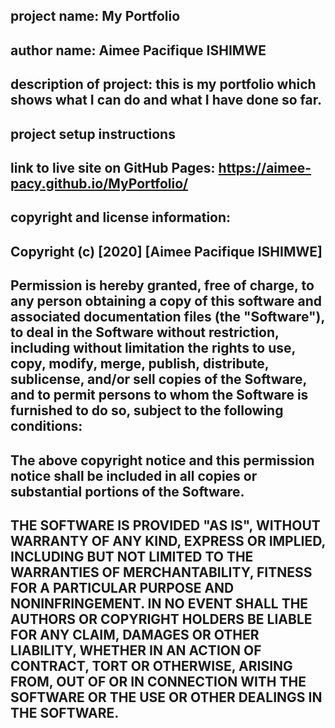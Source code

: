 ## project name: My Portfolio
## author name: Aimee Pacifique ISHIMWE
## description of project: this is my portfolio which shows what I can do and what I have done so far.
## project setup instructions
## link to live site on GitHub Pages: https://aimee-pacy.github.io/MyPortfolio/
## copyright and license information:
## Copyright (c) [2020] [Aimee Pacifique ISHIMWE]

## Permission is hereby granted, free of charge, to any person obtaining a copy of this software and associated documentation files (the "Software"), to deal in the Software without restriction, including without limitation the rights to use, copy, modify, merge, publish, distribute, sublicense, and/or sell copies of the Software, and to permit persons to whom the Software is furnished to do so, subject to the following conditions:

## The above copyright notice and this permission notice shall be included in all copies or substantial portions of the Software.

## THE SOFTWARE IS PROVIDED "AS IS", WITHOUT WARRANTY OF ANY KIND, EXPRESS OR IMPLIED, INCLUDING BUT NOT LIMITED TO THE WARRANTIES OF MERCHANTABILITY, FITNESS FOR A PARTICULAR PURPOSE AND NONINFRINGEMENT. IN NO EVENT SHALL THE AUTHORS OR COPYRIGHT HOLDERS BE LIABLE FOR ANY CLAIM, DAMAGES OR OTHER LIABILITY, WHETHER IN AN ACTION OF CONTRACT, TORT OR OTHERWISE, ARISING FROM, OUT OF OR IN CONNECTION WITH THE SOFTWARE OR THE USE OR OTHER DEALINGS IN THE SOFTWARE.